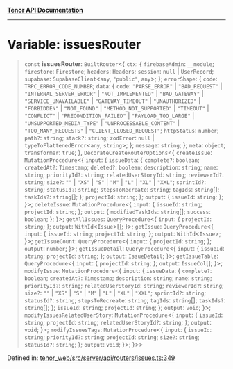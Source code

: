 [**Tenor API Documentation**](../../README.md)

***

# Variable: issuesRouter

> `const` **issuesRouter**: `BuiltRouter`\<\{ `ctx`: \{ `firebaseAdmin`: `__module`; `firestore`: `Firestore`; `headers`: `Headers`; `session`: `null` \| `UserRecord`; `supabase`: `SupabaseClient`\<`any`, `"public"`, `any`\>; \}; `errorShape`: \{ `code`: `TRPC_ERROR_CODE_NUMBER`; `data`: \{ `code`: `"PARSE_ERROR"` \| `"BAD_REQUEST"` \| `"INTERNAL_SERVER_ERROR"` \| `"NOT_IMPLEMENTED"` \| `"BAD_GATEWAY"` \| `"SERVICE_UNAVAILABLE"` \| `"GATEWAY_TIMEOUT"` \| `"UNAUTHORIZED"` \| `"FORBIDDEN"` \| `"NOT_FOUND"` \| `"METHOD_NOT_SUPPORTED"` \| `"TIMEOUT"` \| `"CONFLICT"` \| `"PRECONDITION_FAILED"` \| `"PAYLOAD_TOO_LARGE"` \| `"UNSUPPORTED_MEDIA_TYPE"` \| `"UNPROCESSABLE_CONTENT"` \| `"TOO_MANY_REQUESTS"` \| `"CLIENT_CLOSED_REQUEST"`; `httpStatus`: `number`; `path?`: `string`; `stack?`: `string`; `zodError`: `null` \| `typeToFlattenedError`\<`any`, `string`\>; \}; `message`: `string`; \}; `meta`: `object`; `transformer`: `true`; \}, `DecorateCreateRouterOptions`\<\{ `createIssue`: `MutationProcedure`\<\{ `input`: \{ `issueData`: \{ `complete?`: `boolean`; `createdAt?`: `Timestamp`; `deleted?`: `boolean`; `description`: `string`; `name`: `string`; `priorityId?`: `string`; `relatedUserStoryId`: `string`; `reviewerId?`: `string`; `size?`: `""` \| `"XS"` \| `"S"` \| `"M"` \| `"L"` \| `"XL"` \| `"XXL"`; `sprintId?`: `string`; `statusId?`: `string`; `stepsToRecreate`: `string`; `tagIds`: `string`[]; `taskIds?`: `string`[]; \}; `projectId`: `string`; \}; `output`: \{ `issueId`: `string`; \}; \}\>; `deleteIssue`: `MutationProcedure`\<\{ `input`: \{ `issueId`: `string`; `projectId`: `string`; \}; `output`: \{ `modifiedTaskIds`: `string`[]; `success`: `boolean`; \}; \}\>; `getAllIssues`: `QueryProcedure`\<\{ `input`: \{ `projectId`: `string`; \}; `output`: `WithId`\<`Issue`\>[]; \}\>; `getIssue`: `QueryProcedure`\<\{ `input`: \{ `issueId`: `string`; `projectId`: `string`; \}; `output`: `WithId`\<`Issue`\>; \}\>; `getIssueCount`: `QueryProcedure`\<\{ `input`: \{ `projectId`: `string`; \}; `output`: `number`; \}\>; `getIssueDetail`: `QueryProcedure`\<\{ `input`: \{ `issueId`: `string`; `projectId`: `string`; \}; `output`: `IssueDetail`; \}\>; `getIssueTable`: `QueryProcedure`\<\{ `input`: \{ `projectId`: `string`; \}; `output`: `IssueCol`[]; \}\>; `modifyIssue`: `MutationProcedure`\<\{ `input`: \{ `issueData`: \{ `complete?`: `boolean`; `createdAt?`: `Timestamp`; `description`: `string`; `name`: `string`; `priorityId?`: `string`; `relatedUserStoryId`: `string`; `reviewerId?`: `string`; `size?`: `""` \| `"XS"` \| `"S"` \| `"M"` \| `"L"` \| `"XL"` \| `"XXL"`; `sprintId?`: `string`; `statusId?`: `string`; `stepsToRecreate`: `string`; `tagIds`: `string`[]; `taskIds?`: `string`[]; \}; `issueId`: `string`; `projectId`: `string`; \}; `output`: `void`; \}\>; `modifyIssuesRelatedUserStory`: `MutationProcedure`\<\{ `input`: \{ `issueId`: `string`; `projectId`: `string`; `relatedUserStoryId?`: `string`; \}; `output`: `void`; \}\>; `modifyIssuesTags`: `MutationProcedure`\<\{ `input`: \{ `issueId`: `string`; `priorityId?`: `string`; `projectId`: `string`; `size?`: `string`; `statusId?`: `string`; \}; `output`: `void`; \}\>; \}\>\>

Defined in: [tenor\_web/src/server/api/routers/issues.ts:349](https://github.com/Apantli/Tenor/blob/293d0ddb2d5307c4150fcd161249995fd5278c7d/tenor_web/src/server/api/routers/issues.ts#L349)
